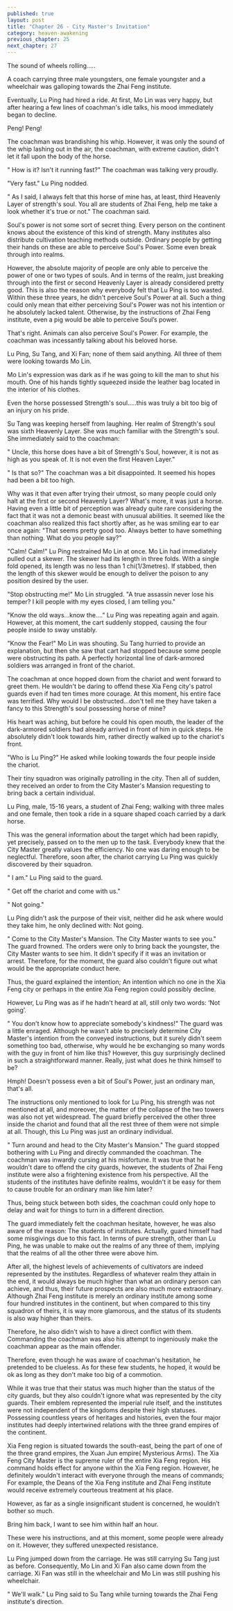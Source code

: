 ```yaml
---
published: true
layout: post
title: "Chapter 26 - City Master's Invitation"
category: heaven-awakening
previous_chapter: 25
next_chapter: 27
---
```

The sound of wheels rolling.....

A coach carrying three male youngsters, one female youngster and a wheelchair was galloping towards the Zhai Feng institute.

Eventually, Lu Ping had hired a ride. At first, Mo Lin was very happy, but after hearing a few lines of coachman's idle talks, his mood immediately began to decline.
<!--more-->

Peng! Peng!

The coachman was brandishing his whip. However, it was only the sound of the whip lashing out in the air, the coachman, with extreme caution, didn't let it fall upon the body of the horse.

" How is it? Isn't it running fast?" The coachman was talking very proudly.

"Very fast." Lu Ping nodded.

" As I said, I always felt that this horse of mine has, at least, third Heavenly Layer of strength's soul. You all are students of Zhai Feng, help me take a look whether it's true or not." The coachman said.

Soul's power is not some sort of secret thing. Every person on the continent knows about the existence of this kind of strength.  Many institutes also distribute cultivation teaching methods outside. Ordinary people by getting their hands on these are able to perceive Soul's Power. Some even break through into realms.  

However, the absolute majority of people are only able to perceive the power of one or two types of souls. And in terms of the realm, just breaking through into the first or second Heavenly Layer is already considered pretty good. This is also the reason why everybody felt that Lu Ping is too wasted. Within these three years, he didn't perceive Soul's Power at all. Such a thing could only mean that either perceiving Soul's Power was not his intention or he absolutely lacked talent. Otherwise, by the instructions of Zhai Feng institute, even a pig would be able to perceive Soul’s power.

That's right. Animals can also perceive Soul's Power. For example, the coachman was incessantly talking about his beloved horse.

Lu Ping, Su Tang, and Xi Fan; none of them said anything. All three of them were looking towards Mo Lin.

Mo Lin's expression was dark as if he was going to kill the man to shut his mouth. One of his hands tightly squeezed inside the leather bag located in the interior of his clothes.

Even the horse possessed Strength's soul.....this was truly a bit too big of an injury on his pride.

Su Tang was keeping herself from laughing. Her realm of Strength's soul was sixth Heavenly Layer. She was much familiar with the Strength's soul. She immediately said to the coachman:

" Uncle, this horse does have a bit of Strength's Soul, however, it is not as high as you speak of. It is not even the first Heaven Layer."

" Is that so?" The coachman was a bit disappointed. It seemed his hopes had been a bit too high.

Why was it that even after trying their utmost, so many people could only halt at the first or second Heavenly Layer?  What's more, it was just a horse. Having even a little bit of perception was already quite rare considering the fact that it was not a demonic beast with unusual abilities. It seemed like the coachman also realized this fact shortly after, as he was smiling ear to ear once again: "That seems pretty good too. Always better to have something than nothing. What do you people say?"

"Calm! Calm!" Lu Ping restrained Mo Lin at once. Mo Lin had immediately pulled out a skewer. The skewer had its length in three folds. With a single fold opened, its length was no less than 1 chi(1/3metres). If stabbed, then the length of this skewer would be enough to deliver the poison to any position desired by the user.

"Stop obstructing me!" Mo Lin struggled.  "A true assassin never lose his temper? I kill people with my eyes closed, I am telling you."

"Know the old ways...know the...." Lu Ping was repeating again and again. However, at this moment, the cart suddenly stopped, causing the four people inside to sway unstably.

"Know the Fear!" Mo Lin was shouting. Su Tang hurried to provide an explanation, but then she saw that cart had stopped because some people were obstructing its path. A perfectly horizontal line of dark-armored soldiers was arranged in front of the chariot.

The coachman at once hopped down from the chariot and went forward to greet them. He wouldn't be daring to offend these Xia Feng city's patrol guards even if had ten times more courage. At this moment, his entire face was terrified. Why would I be obstructed...don't tell me they have taken a fancy to this Strength's soul possessing horse of mine?

His heart was aching, but before he could his open mouth, the leader of the dark-armored soldiers had already arrived in front of him in quick steps. He absolutely didn't look towards him, rather directly walked up to the chariot's front.

"Who is Lu Ping?" He asked while looking towards the four people inside the chariot.

Their tiny squadron was originally patrolling in the city. Then all of sudden, they received an order to from the City Master's Mansion requesting to bring back a certain individual.

Lu Ping, male, 15-16 years, a student of Zhai Feng; walking with three males and one female, then took a ride in a square shaped coach carried by a dark horse.

This was the general information about the target which had been rapidly, yet precisely, passed on to the men up to the task. Everybody knew that the City Master greatly values the efficiency. No one was daring enough to be neglectful. Therefore, soon after, the chariot carrying Lu Ping was quickly discovered by their squadron.

" I am." Lu Ping said to the guard.

" Get off the chariot and come with us."

" Not going."

Lu Ping didn't ask the purpose of their visit, neither did he ask where would they take him, he only declined with: Not going.

" Come to the City Master's Mansion. The City Master wants to see you." The guard frowned.  The orders were only to bring back the youngster, the City Master wants to see him. It didn't specify if it was an invitation or arrest. Therefore, for the moment, the guard also couldn't figure out what would be the appropriate conduct here.

Thus, the guard explained the intention; An intention which no one in the Xia Feng city or perhaps in the entire Xia Feng region could possibly decline.

However, Lu Ping was as if he hadn't heard at all, still only two words: ‘Not going’.

" You don't know how to appreciate somebody's kindness!" The guard was a little enraged. Although he wasn't able to precisely determine City Master's intention from the conveyed instructions, but it surely didn't seem something too bad, otherwise, why would he be exchanging so many words with the guy in front of him like this? However, this guy surprisingly declined in such a straightforward manner. Really, just what does he think himself to be?

Hmph! Doesn't possess even a bit of Soul's Power, just an ordinary man, that's all.

The instructions only mentioned to look for Lu Ping, his strength was not mentioned at all, and moreover, the matter of the collapse of the two towers was also not yet widespread. The guard briefly perceived the other three inside the chariot and found that all the rest three of them were not simple at all. Though, this Lu Ping was just an ordinary individual.

" Turn around and head to the City Master's Mansion." The guard stopped bothering with Lu Ping and directly commanded the coachman. The coachman was inwardly cursing at his misfortune. It was true that he wouldn't dare to offend the city guards, however, the students of Zhai Feng institute were also a frightening existence from his perspective. All the students of the institutes have definite realms, wouldn't it be easy for them to cause trouble for an ordinary man like him later?

Thus, being stuck between both sides, the coachman could only hope to delay and wait for things to turn in a different direction.

The guard immediately felt the coachman hesitate, however, he was also aware of the reason: The students of institutes. Actually, guard himself had some misgivings due to this fact. In terms of pure strength, other than Lu Ping, he was unable to make out the realms of any three of them, implying that the realms of all the other three were above him.

After all, the highest levels of achievements of cultivators are indeed represented by the institutes. Regardless of whatever realm they attain in the end, it would always be much higher than what an ordinary person can achieve, and thus, their future prospects are also much more extraordinary. Although Zhai Feng institute is merely an ordinary institute among some four hundred institutes in the continent, but when compared to this tiny squadron of theirs, it is way more glamorous, and the status of its students is also way higher than theirs.

Therefore, he also didn't wish to have a direct conflict with them. Commanding the coachman was also his attempt to ingeniously make the coachman appear as the main offender.

Therefore, even though he was aware of coachman's hesitation, he pretended to be clueless. As for these few students, he hoped, it would be ok as long as they don't make too big of a commotion.

While it was true that their status was much higher than the status of the city guards, but they also couldn't ignore what was represented by the city guards. Their emblem represented the imperial rule itself, and the institutes were not independent of the kingdoms despite their high statuses. Possessing countless years of heritages and histories, even the four major institutes had deeply intertwined relations with the three grand empires of the continent.

Xia Feng region is situated towards the south-east, being the part of one of the three grand empires, the Xuan Jun empire( Mysterious Arms). The Xia Feng City Master is the supreme ruler of the entire Xia Feng region. His command holds effect for anyone within the Xia Feng region. However, he definitely wouldn't interact with everyone through the means of commands; For example, the Deans of the Xia Feng institute and Zhai Feng institute would receive extremely courteous treatment at his place.

However, as far as a single insignificant student is concerned, he wouldn’t bother so much.

Bring him back, I want to see him within half an hour.

These were his instructions, and at this moment, some people were already on it. However, they suffered unexpected resistance.

Lu Ping jumped down from the carriage. He was still carrying Su Tang just as before. Consequently, Mo Lin and Xi Fan also came down from the carriage. Xi Fan was still in the wheelchair and Mo Lin was still pushing his wheelchair.

" We'll walk." Lu Ping said to Su Tang while turning towards the Zhai Feng institute's direction.
